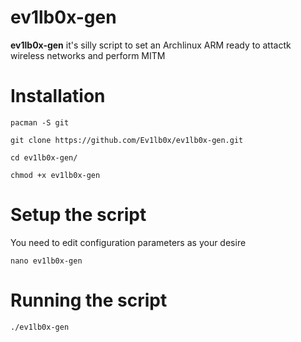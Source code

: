 # ev1lb0x-gen
**ev1lb0x-gen** it's silly script to set an Archlinux ARM ready to attactk wireless networks and perform MITM

Installation
============

```
pacman -S git

git clone https://github.com/Ev1lb0x/ev1lb0x-gen.git

cd ev1lb0x-gen/

chmod +x ev1lb0x-gen
```
Setup the script
==================
You need to edit configuration parameters as your desire
```
nano ev1lb0x-gen
```
Running the script
==================
```
./ev1lb0x-gen
```
